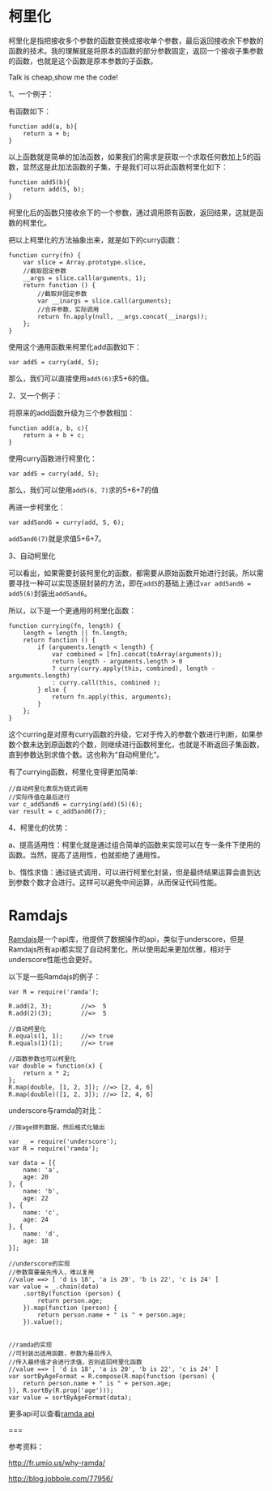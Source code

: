 # 柯里化

柯里化是指把接收多个参数的函数变换成接收单个参数，最后返回接收余下参数的函数的技术。我的理解就是将原本的函数的部分参数固定，返回一个接收子集参数的函数，也就是这个函数是原本参数的子函数。

Talk is cheap,show me the code!

1、一个例子：

有函数如下：

	function add(a, b){
    	return a + b;
	}

以上函数就是简单的加法函数，如果我们的需求是获取一个求取任何数加上5的函数，显然这是此加法函数的子集，于是我们可以将此函数柯里化如下：

	function add5(b){
    	return add(5, b);
	}
	
柯里化后的函数只接收余下的一个参数，通过调用原有函数，返回结果，这就是函数的柯里化。

把以上柯里化的方法抽象出来，就是如下的curry函数：

	function curry(fn) {
    	var slice = Array.prototype.slice,
    	//截取固定参数
    	__args = slice.call(arguments, 1);
    	return function () {
    		//截取非固定参数
        	var __inargs = slice.call(arguments);
        	//合并参数，实际调用
        	return fn.apply(null, __args.concat(__inargs));
        };
	}
	
使用这个通用函数来柯里化add函数如下：

	var add5 = curry(add, 5);
	
那么，我们可以直接使用`add5(6)`求5+6的值。

2、又一个例子：

将原来的add函数升级为三个参数相加：

	function add(a, b, c){
    	return a + b + c;
	}

使用curry函数进行柯里化：

	var add5 = curry(add, 5);
	
那么，我们可以使用`add5(6, 7)`求的5+6+7的值

再进一步柯里化：

	var add5and6 = curry(add, 5, 6);

`add5and6(7)`就是求值5+6+7。

3、自动柯里化

可以看出，如果需要封装柯里化的函数，都需要从原始函数开始进行封装。所以需要寻找一种可以实现逐层封装的方法，即在`add5`的基础上通过`var add5and6 = add5(6)`封装出`add5and6`。

所以，以下是一个更通用的柯里化函数：

	function currying(fn, length) {
    	length = length || fn.length;
    	return function () {
        	if (arguments.length < length) {
            	var combined = [fn].concat(toArray(arguments));
            	return length - arguments.length > 0
                ? curry(curry.apply(this, combined), length - arguments.length)
                : curry.call(this, combined );
        	} else {
            	return fn.apply(this, arguments);
        	}
    	};
	}

这个curring是对原有curry函数的升级，它对于传入的参数个数进行判断，如果参数个数未达到原函数的个数，则继续进行函数柯里化，也就是不断返回子集函数，直到参数达到求值个数。这也称为“自动柯里化”。

有了currying函数，柯里化变得更加简单:

	//自动柯里化表现为链式调用
	//实际传值在最后进行
	var c_add5and6 = currying(add)(5)(6);
	var result = c_add5and6(7);

4、柯里化的优势：

a、提高适用性：柯里化就是通过组合简单的函数来实现可以在专一条件下使用的函数。当然，提高了适用性，也就拒绝了通用性。

b、惰性求值：通过链式调用，可以进行柯里化封装，但是最终结果运算会直到达到参数个数才会进行。这样可以避免中间运算，从而保证代码性能。

# Ramdajs

[Ramdajs](https://github.com/ramda/ramda)是一个api库，他提供了数据操作的api，类似于underscore，但是Ramdajs所有api都实现了自动柯里化，所以使用起来更加优雅，相对于underscore性能也会更好。

以下是一些Ramdajs的例子：
	
	var R = require('ramda');
	
	R.add(2, 3);       	//=>  5
	R.add(2)(3);      	//=>  5
	
	//自动柯里化
	R.equals(1, 1); 	//=> true
	R.equals(1)(1); 	//=> true
	
	//函数参数也可以柯里化
	var double = function(x) {
  		return x * 2;
	};
	R.map(double, [1, 2, 3]); //=> [2, 4, 6]
	R.map(double)([1, 2, 3]); //=> [2, 4, 6]
	
underscore与ramda的对比：

	//按age排列数据，然后格式化输出
	
	var _ = require('underscore');
	var R = require('ramda');

	var data = [{
    	name: 'a',
    	age: 20
	}, {
    	name: 'b',
    	age: 22
	}, {
    	name: 'c',
    	age: 24
	}, {
    	name: 'd',
    	age: 18
	}];

	//underscore的实现
	//参数需要最先传入，难以复用
	//value ==> [ 'd is 18', 'a is 20', 'b is 22', 'c is 24' ]	
	var value = _.chain(data)
    	.sortBy(function (person) {
        	return person.age;
    	}).map(function (person) {
        	return person.name + " is " + person.age;
    	}).value();

	
	//ramda的实现
	//可封装出适用函数，参数为最后传入
	//传入最终值才会进行求值，否则返回柯里化函数
	//value ==> [ 'd is 18', 'a is 20', 'b is 22', 'c is 24' ]
	var sortByAgeFormat = R.compose(R.map(function (person) {
    	return person.name + " is " + person.age;
	}), R.sortBy(R.prop('age')));
	var value = sortByAgeFormat(data);

更多api可以查看[ramda api](http://ramdajs.com/docs/)

===

参考资料：

http://fr.umio.us/why-ramda/

http://blog.jobbole.com/77956/